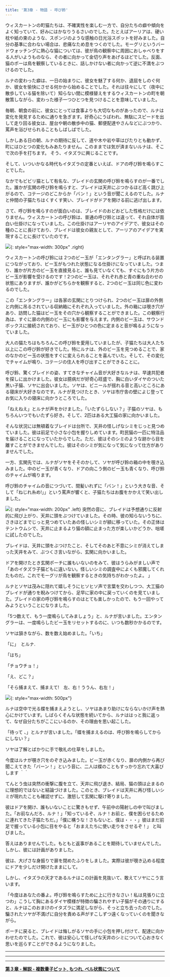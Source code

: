 ```yaml
---
title: '第3章 - 物語 - 呼び鈴'
---
```



ウィスカートンの町猫たちは、不確実性を楽しむ一方で、自分たちの癖や傾向をよく知っていて、好みにはかなりうるさいのでした。たとえばアーリアは、硬い枕や紙の束のような、スポンジのような感触の日光浴スポットを好みました。自分の基準に合わない場合は、悲痛なため息をつくのでした。モーグリというバードウォッチングに熱心な猫については、彼が鳥の観察中に周囲におしゃべりをする人がいようものなら、その者に向かって金切り声をあげるほどでした。反面、猫のポーは鳥を観察しているときに、話しかけない者に向かって逆に不満をぶつけるのでした。

ルナの変わった癖は、一日の始まりに、彼女を魅了する何か、退屈をしのぐ何か、彼女を愉快にさせる何かから始めることでした。それは往々にして（夜中に散歩している猫を除いて）知らない間に模様替えをするウィスカートンの町を朝散策しながら、変わった様子一つひとつを見つけることを意味していました。

毎朝、朝食の前に、彼女にとっては食事よりも大切なものがあったので、ルナは変化を発見するために通りを急ぎます。好奇心にうばわれ、無駄にスピードを出して走り回る彼女は、屋台や朝の散歩中の猫、郵便配達やさんなどにぶつかり、罵声を浴びせられることもしばしばでした。 

しかしある日の朝、ルナの期待に反して、道や木や岩や草はぴたりとも動かず、町にはひとつの変化もみあたりません。このままでは気が済まないルナは、そこで次の手を打ちます。 そう、イタズラに興じることです。

そして、いついかなる時代もイタズラの定番といえば、ドアの呼び鈴を鳴らすことでした。

なかでもビビリ猫として有名な、ブレイドの玄関の呼び鈴を鳴らすのが一番でした。誰かが玄関の呼び鈴を鳴らすと、ブレイドは天井にぶつかるほど高く跳び上がるので、コテージのどこからか「バン！」という音が聞こえるのでした。ルナと仲間の子猫たちはくすくす笑い、ブレイドがドアを開ける前に逃げ出します。

さて、呼び鈴を鳴らすのが面白いのは、ブレイドのおどおどした性格だけには依りません。ウィスカートンの呼び鈴は、普通の呼び鈴とは違って、それ自体が面白い仕掛けになっていました。この仕掛けはアーリヤのアイデアで、彼女はその種のことに長けており、ブレイドは彼女の親友として、アーリアのアイデアを実現することに長けていたのです。

![](/assets/imgs/Doorbell_Animation.png){: style="max-width: 300px" .right}  

ウィスカートンの呼び鈴には 2つのビー玉が「エンタングラー」と呼ばれる装置につながっており、ビー玉がもつれた状態になる仕掛けになっていました。つまり、誰かが片方のビー玉を直接見ると、誰も見ていなくても、すぐにもう片方のビー玉が影響を受けるのです！2つのビー玉は、それぞれ赤と青の重ね合わせの状態にありますが、誰かがどちらかを観察すると、2つのビー玉は同じ色に変わるのでした。

この「エンタングラー」は各家の玄関にとりつけられ、2つのビー玉は扉の外側と内側に吊るされている収納箱にそれぞれ入っていました。外の箱には覗き穴があり、訪問した猫はビー玉をその穴から観察することができました。この観察行為は、すぐに扉の内側のビー玉にも影響を与えます。内側のビー玉は、サウンドボックスに接続されており、ビー玉がひとつの色に定まると音が鳴るようになっていました。

大人の猫たちはもちろんこの呼び鈴を愛用していましたが、子猫たちは大人たち以上にこの呼び鈴が好きでした。特にルナは、外のビー玉を見つめることで、家のなかのビー玉の状態をすぐに変えられることを喜んでいた。そして、その変化でチャイムが鳴り、コテージの住人を呼び出すことができることに。

呼び鈴、驚くブレイドの姿、すてきなチャイム音が大好きなルナは、早速共犯者を探しに出かけました。彼女は臆病だが好奇心旺盛で、胸に白いダイヤのついた黒い子猫、ソヤに出会いました。ソヤは、ビニールが揺れる音と高いところにある寝床が大好きなのです。ルナが見つけたとき、ソヤは市庁舎の壁によじ登ってお気に入りの寝床に向かうところでした。 

「ねえねえ」とルナが声をかけました。「いたずらしない？」子猫のソヤは、もちろんいつでもいたずら好き。そして、2匹はある大工猫の家に向かいました。 

そんな状況には無頓着なブレイドは台所で、天井の怪しげなシミをじっと見つめていました。彼は前足で小さな小包を握りしめています。町民猫の一匹に特注品を届けることになっていたからでした。ただ、彼はそのシミのような跡から目を離すことができませんでした。彼はそのシミが気になって気になって仕方がありませんでした。

一方、玄関先では、ルナがソヤをそそのかして、ソヤが呼び鈴の箱の中を覗き込みました。中のビー玉が青くなり、ドアの向こう側のビー玉も青くなり、呼び鈴のチャイムが鳴ります。 

呼び鈴のチャイムの音につづいて、間髪いれずに「バン！」という大きな音、そして「ねじれ糸め!」」という罵声が響くと、子猫たちはお腹をかかえて笑い出しました。

![](/assets/imgs/Ladybug_ceiling.png){: style="max-width: 200px" .left} 突然の音に、ブレイドは予想通りに反射的に飛び上がり、天井に頭をぶつけていました。その時、彼の知らないうちに、さきほどまでじっと見つめていたあの怪しいシミが額に移っていた。その正体はテントウムシで、天井に止まるより猫の額に止まった方が楽しいかどうか、咄嗟に試したのでした。 

ブレイドは、天井に頭をぶつけたこと、そしてそのあと不意にシミが消えてしまった天井をみて、ぶつくさ言いながら、玄関に向かいました。 
 
ドアを開けたとき玄関ポーチに誰もいないのをみて、彼はうらみがましい声で「あのイタズラ子猫どもに違いない。怪しいシミの調査中によくも邪魔してくれたものだ。これでモーグリが鳥を観察するときの気持ちがわかったよ。 」

ルナとソヤは茂みに隠れて嬉しそうにヒソヒソ声で言葉を交わしつつ、大工猫のブレイドが通りを睨みつけてから、足早に家の中に戻っていくのを見ていました。ブレイドの家の呼び鈴を鳴らすのはとても楽しかったので、もう一回やってみようということになりました。

「5つ数えて、もう一度鳴らしてみましょう」と、ルナが言いました。エンタングラーは、一度鳴らしたビー玉をリセットするのに、いつも数秒かかるのです。 
	
ソヤは頷きながら、数を数え始めました。「いち」
	
	
「に」　とルナ.
	
「はち」
	
「チョウチョ！」
	
「え、どこ？」
	
「そら捕まえて、捕まえて!　左、右！ううん、右左！」


![](/assets/imgs/Soya_Luna_Full_Illustration.png){: style="max-width: 500px"}
	

ルナは空中で光る蝶を捕まえようとし、ソヤはあまり助けにならないかけ声を熱心にかけています。しばらくそんな状態を続いてから、ルナははっと我に返って、なぜ自分たちがここにいるのか、その理由を思い起こした。 
	
「待って 、」とルナが言いました。「蝶を捕まえるのは、呼び鈴を鳴らしてからにしない？」
	
ソヤは了解とばかりに手で敬礼の仕草をしました。
	
今度はルナが覗き穴をのぞき込みました。ビー玉が赤くなり、扉の内側から再び聞こえてきた「バーン！」という音に、二人は蝶のこともすっかり忘れて大喜びします 
｀｀

	
てんとう虫は突然の衝撃に腹を立て、天井に飛び退き、結局、猫の頭は止まるのに理想的ではないと結論づけました。このとき、ブレイドは天井に再び怪しいシミが現れたことも確認せずに、激怒して玄関に駆け寄りました。 
	
彼はドアを開け、誰もいないことに驚きもせず、午前中の陽射しの中で叫びました。「お前なんだろ、ルナ！」「知っているぞ、ルナ！お前と、僕を困らせるために連れてきた子猫たちだ。」「僕に構うな！さもないと、僕は・・・」彼はまだ前足で握っている小包に目をやると「おまえたちに使い走りをさせるぞ！」 と叫びました。
	
答えはありませんでした。もともと返事があることを期待していませんでした。しかし、彼には計画がありました。 

彼は、大げさな身振りで扉を閉めたふりをしました。実際は彼が覗き込める程度にドアを少しだけ開けたままにして。

しかし、イタズラの天才であるルナはこの計画を見抜いて、敢えてソヤにこう言います。


「今度はあなたの番よ。呼び鈴を鳴らすために上に行きなさい！私は見張りに立つわ」こうして胸にあるダイヤ模様が特徴の騙されやすい子猫がその通りにすると、ルナはこのおまけのイタズラに満足しながら、そっと立ち去ったのでした。 騙されたソヤが不満げに自分を責める声がすこしずつ遠くなっていくのを聞きながら。
	
ポーチに戻ると、ブレイドは悔しがるソヤの手に小包を押し付けて、配達に向かわせたのでした。これで、彼は安心して怪しげな天井のシミについて心おきなく思いを巡らすことができるようになりました。

_____________________________


_____________________________


_____________________________


**[第３章 - 解説 - 複数量子ビット, もつれ, ベル状態について](https://quantum-kittens-ja.github.io/posts/CHAPTER-3-Part-2-Multiple-Qubits-Entanglement-and-Bell-States/)**

